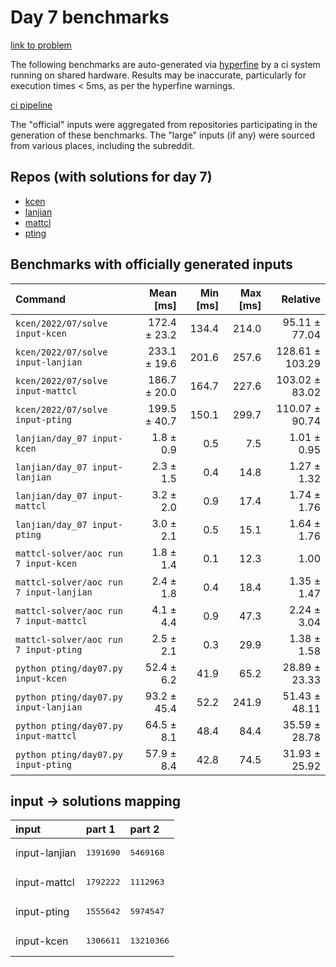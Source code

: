 # Day 7 benchmarks

[link to problem](http://adventofcode.com/2022/day/7)

The following benchmarks are auto-generated via [hyperfine](https://github.com/sharkdp/hyperfine) by a ci system running on shared hardware. Results may be inaccurate, particularly for execution times < 5ms, as per the hyperfine warnings.

[ci pipeline](http://ci.papercode.net:8080/teams/aoc2022/pipelines/aoc-compare-2022)

The "official" inputs were aggregated from repositories participating in the generation of these benchmarks. The "large" inputs (if any) were sourced from various places, including the subreddit.

## Repos (with solutions for day 7)


- [kcen](https://github.com/kcen/AdventOfCode)
- [lanjian](https://github.com/LanJian/aoc-2022)
- [mattcl](https://github.com/mattcl/aoc2022)
- [pting](https://github.com/pting/aoc2022)

## Benchmarks with officially generated inputs
| Command | Mean [ms] | Min [ms] | Max [ms] | Relative |
|:---|---:|---:|---:|---:|
| `kcen/2022/07/solve input-kcen` | 172.4 ± 23.2 | 134.4 | 214.0 | 95.11 ± 77.04 |
| `kcen/2022/07/solve input-lanjian` | 233.1 ± 19.6 | 201.6 | 257.6 | 128.61 ± 103.29 |
| `kcen/2022/07/solve input-mattcl` | 186.7 ± 20.0 | 164.7 | 227.6 | 103.02 ± 83.02 |
| `kcen/2022/07/solve input-pting` | 199.5 ± 40.7 | 150.1 | 299.7 | 110.07 ± 90.74 |
| `lanjian/day_07 input-kcen` | 1.8 ± 0.9 | 0.5 | 7.5 | 1.01 ± 0.95 |
| `lanjian/day_07 input-lanjian` | 2.3 ± 1.5 | 0.4 | 14.8 | 1.27 ± 1.32 |
| `lanjian/day_07 input-mattcl` | 3.2 ± 2.0 | 0.9 | 17.4 | 1.74 ± 1.76 |
| `lanjian/day_07 input-pting` | 3.0 ± 2.1 | 0.5 | 15.1 | 1.64 ± 1.76 |
| `mattcl-solver/aoc run 7 input-kcen` | 1.8 ± 1.4 | 0.1 | 12.3 | 1.00 |
| `mattcl-solver/aoc run 7 input-lanjian` | 2.4 ± 1.8 | 0.4 | 18.4 | 1.35 ± 1.47 |
| `mattcl-solver/aoc run 7 input-mattcl` | 4.1 ± 4.4 | 0.9 | 47.3 | 2.24 ± 3.04 |
| `mattcl-solver/aoc run 7 input-pting` | 2.5 ± 2.1 | 0.3 | 29.9 | 1.38 ± 1.58 |
| `python pting/day07.py input-kcen` | 52.4 ± 6.2 | 41.9 | 65.2 | 28.89 ± 23.33 |
| `python pting/day07.py input-lanjian` | 93.2 ± 45.4 | 52.2 | 241.9 | 51.43 ± 48.11 |
| `python pting/day07.py input-mattcl` | 64.5 ± 8.1 | 48.4 | 84.4 | 35.59 ± 28.78 |
| `python pting/day07.py input-pting` | 57.9 ± 8.4 | 42.8 | 74.5 | 31.93 ± 25.92 |

## input -> solutions mapping
|input|part 1|part 2|
|:---|:---|:---|
|input-lanjian|<pre>1391690</pre>|<pre>5469168</pre>|
|input-mattcl|<pre>1792222</pre>|<pre>1112963</pre>|
|input-pting|<pre>1555642</pre>|<pre>5974547</pre>|
|input-kcen|<pre>1306611</pre>|<pre>13210366</pre>|
